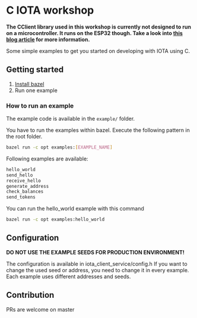 # C IOTA workshop

**The CClient library used in this workshop is currently not designed to run on a microcontroller.
It runs on the ESP32 though. Take a look into [this blog article](https://blog.iota.org/running-the-iota-cclient-library-on-esp32-4a1a5191afad)
for more information.**

Some simple examples to get you started on developing with IOTA using C.

## Getting started

1. [Install bazel](https://docs.bazel.build/versions/master/install.html)
2. Run one example

### How to run an example

The example code is available in the ``example/`` folder.

You have to run the examples within bazel. Execute the following pattern in the root folder.
 
```bash
bazel run -c opt examples:[EXAMPLE_NAME]
```

Following examples are available:

```bash
hello_world
send_hello
receive_hello
generate_address
check_balances
send_tokens
```

You can run the hello_world example with this command
```bash
bazel run -c opt examples:hello_world
```

## Configuration

**DO NOT USE THE EXAMPLE SEEDS FOR PRODUCTION ENVIRONMENT!**

The configuration is available in iota_client_service/config.h
If you want to change the used seed or address, you need to change it
in every example. Each example uses different addresses and seeds.


## Contribution

PRs are welcome on master